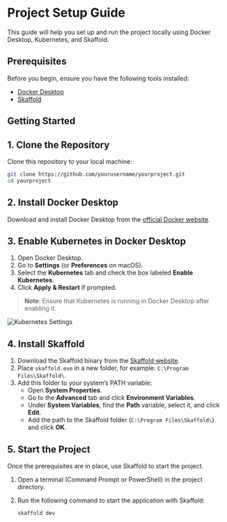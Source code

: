 # Project Setup Guide

This guide will help you set up and run the project locally using Docker Desktop, Kubernetes, and Skaffold.

## Prerequisites

Before you begin, ensure you have the following tools installed:

- [Docker Desktop](https://www.docker.com/products/docker-desktop)
- [Skaffold](https://skaffold.dev/)

## Getting Started

## 1. Clone the Repository

Clone this repository to your local machine:

```bash
git clone https://github.com/yourusername/yourproject.git
cd yourproject
```

## 2. Install Docker Desktop

Download and install Docker Desktop from the [official Docker website](https://www.docker.com/products/docker-desktop).

## 3. Enable Kubernetes in Docker Desktop

1. Open Docker Desktop.
2. Go to **Settings** (or **Preferences** on macOS).
3. Select the **Kubernetes** tab and check the box labeled **Enable Kubernetes**.
4. Click **Apply & Restart** if prompted.

> **Note**: Ensure that Kubernetes is running in Docker Desktop after enabling it.

![Kubernetes Settings](./path-to-screenshot.png) <!-- Replace with your actual screenshot path -->

## 4. Install Skaffold

1. Download the Skaffold binary from the [Skaffold website](https://skaffold.dev/).
2. Place `skaffold.exe` in a new folder, for example: `C:\Program Files\Skaffold\`.
3. Add this folder to your system’s PATH variable:
   - Open **System Properties**.
   - Go to the **Advanced** tab and click **Environment Variables**.
   - Under **System Variables**, find the **Path** variable, select it, and click **Edit**.
   - Add the path to the Skaffold folder (`C:\Program Files\Skaffold\`) and click **OK**.

## 5. Start the Project

Once the prerequisites are in place, use Skaffold to start the project.

1. Open a terminal (Command Prompt or PowerShell) in the project directory.
2. Run the following command to start the application with Skaffold:

   ```bash
   skaffold dev
